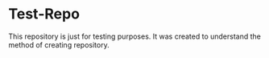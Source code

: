# Test-Repo
This repository is just for testing purposes. It was created to understand the method of creating repository.
